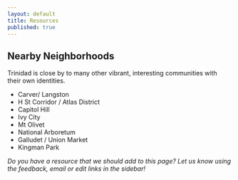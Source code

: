 ```yaml
---
layout: default
title: Resources
published: true
---
```


## Nearby Neighborhoods 

Trinidad is close by to many other vibrant, interesting communities with their own identities.

* Carver/ Langston
* H St Corridor / Atlas District
* Capitol Hill
* Ivy City
* Mt Olivet
* National Arboretum
* Galludet / Union Market
* Kingman Park
  
  
<p><em>Do you have a resource that we should add to this page?  Let us know using the feedback, email or edit links in the sidebar!</em></p>
